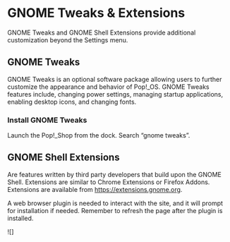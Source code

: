 # GNOME Tweaks & Extensions

GNOME Tweaks and GNOME Shell Extensions provide additional customization beyond the Settings menu.

## GNOME Tweaks

GNOME Tweaks is an optional software package allowing users to further customize the appearance and behavior of Pop!\_OS. GNOME Tweaks features include, changing power settings, managing startup applications, enabling desktop icons, and changing fonts.

### Install GNOME Tweaks

Launch the Pop!_Shop from the dock.
Search “gnome tweaks”.

## GNOME Shell Extensions

Are features written by third party developers that build upon the GNOME Shell. Extensions are similar to Chrome Extensions or Firefox Addons. Extensions are available from https://extensions.gnome.org.

A web browser plugin is needed to interact with the site, and it will prompt for installation if needed. Remember to refresh the page after the plugin is installed.

![]

